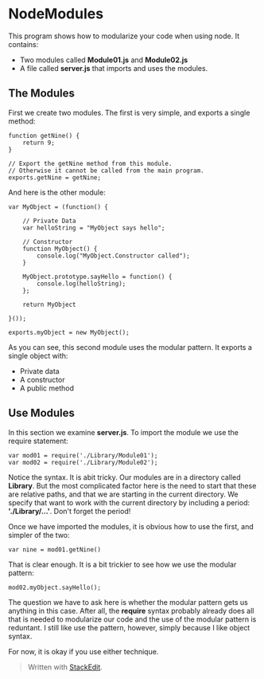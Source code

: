 
NodeModules
===========

This program shows how to modularize your code when using node. It contains:

- Two modules called **Module01.js** and **Module02.js**
- A file called **server.js** that imports and uses the modules.

The Modules
-----------

First we create two modules. The first is very simple, and exports a single method:

    function getNine() {
    	return 9;
    }
    
    // Export the getNine method from this module. 
    // Otherwise it cannot be called from the main program.
    exports.getNine = getNine;

And here is the other module:

    var MyObject = (function() {
    	
    	// Private Data
    	var helloString = "MyObject says hello";
    
    	// Constructor
    	function MyObject() {
    		console.log("MyObject.Constructor called");
    	}
    
    	MyObject.prototype.sayHello = function() {
    		console.log(helloString);
    	};
    
    	return MyObject
    
    }());
    
    exports.myObject = new MyObject();
    
As you can see, this second module uses the modular pattern. It exports a single object with:

- Private data
- A constructor
- A public method

Use Modules
-----------

In this section we examine **server.js**. To import the module we use the require statement:

    var mod01 = require('./Library/Module01');
    var mod02 = require('./Library/Module02');

Notice the syntax. It is abit tricky. Our modules are in a directory called **Library**. But the most complicated factor here is the need to start that these are relative paths, and that we are starting in the current directory. We specify that want to work with the current directory by including a period: **'./Library/...'**. Don't forget the period!

Once we have imported the modules, it is obvious how to use the first, and simpler of the two:

    var nine = mod01.getNine()

That is clear enough. It is a bit trickier to see how we use the modular pattern:

    mod02.myObject.sayHello();
    
The question we have to ask here is whether the modular pattern gets us anything in this case. After all, the **require** syntax probably already does all that is needed to modularize our code and the use of the modular pattern is reduntant. I still like use the pattern, however, simply because I like object syntax.  

For now, it is okay if you use either technique.

> Written with [StackEdit](https://stackedit.io/).